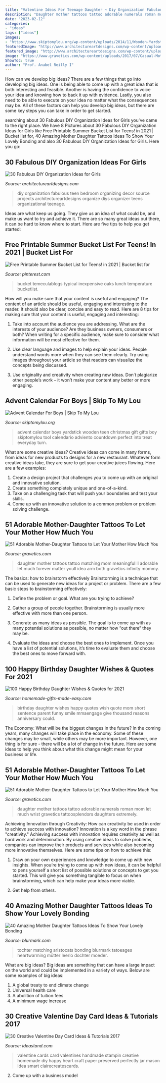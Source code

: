 ```yaml
---
title: "Valentine Ideas For Teenage Daughter ~ Diy Organization Fabulous Teen Bedroom Organizing Decor Source Projects Architectureartdesigns Organize Diys Organizer Teens Organizational Teenage"
description: "Daughter mother tattoos tattoo adorable numerals roman mom let much wrist gravetics tattoosplendors daughters extremely"
date: "2023-02-12"
categories:
- "ideas"
tags: ["ideas"]
images:
- "https://www.skiptomylou.org/wp-content/uploads/2014/11/Wooden-Yardstick-Advent-Calendar-1.jpg"
featuredImage: "http://www.architectureartdesigns.com/wp-content/uploads/2013/12/2037.jpg"
featured_image: "http://www.architectureartdesigns.com/wp-content/uploads/2013/12/2037.jpg"
image: "https://www.gravetics.com/wp-content/uploads/2017/07/Casual-Mother-Daughter-Tattoo-Idea.jpg"
ShowToc: true
author: "Prof. Anabel Reilly I"
---
```



How can we develop big ideas?
There are a few things that go into developing big ideas. One is being able to come up with a great idea that is both interesting and feasible. Another is having the confidence to voice your idea and knowing how to back it up with evidence. Lastly, you also need to be able to execute on your idea no matter what the consequences may be. All of these factors can help you develop big ideas, but there are some key steps you can take in order to get started.

	

		
searching about 30 Fabulous DIY Organization Ideas for Girls you've came to the right place. We have 8 Pictures about 30 Fabulous DIY Organization Ideas for Girls like Free Printable Summer Bucket List for Teens! in 2021 | Bucket list for, 40 Amazing Mother Daughter Tattoos Ideas To Show Your Lovely Bonding and also 30 Fabulous DIY Organization Ideas for Girls. Here you go:
		
    
## 30 Fabulous DIY Organization Ideas For Girls

<img loading=lazy src="http://www.architectureartdesigns.com/wp-content/uploads/2013/12/2037.jpg" onerror="this.onerror=null;this.src='https://tse3.mm.bing.net/th?id=OIP.XQ7Y1jGWtc4qYo-a1XTYOQHaKq&amp;pid=15.1';" alt="30 Fabulous DIY Organization Ideas for Girls">

_Source: architectureartdesigns.com_

>diy organization fabulous teen bedroom organizing decor source projects architectureartdesigns organize diys organizer teens organizational teenage. 

	

Ideas are what keep us going. They give us an idea of what could be, and make us want to try and achieve it. There are so many great ideas out there, it can be hard to know where to start. Here are five tips to help you get started: 

    
## Free Printable Summer Bucket List For Teens! In 2021 | Bucket List For

<img loading=lazy src="https://i.pinimg.com/736x/8a/25/1b/8a251bdc8cf93a388335f60927bbc097.jpg" onerror="this.onerror=null;this.src='https://tse2.mm.bing.net/th?id=OIP.kD2QLu1GWu3T9PyUj30FPgHaK2&amp;pid=15.1';" alt="Free Printable Summer Bucket List for Teens! in 2021 | Bucket list for">

_Source: pinterest.com_

>bucket temeculablogs typical inexpensive oaks lunch temperature bucketlist. 

	

How will you make sure that your content is useful and engaging?
The content of an article should be useful, engaging and interesting to the reader. It should also be clear, concise and easy to read. Here are 8 tips for making sure that your content is useful, engaging and interesting:
1. Take into account the audience you are addressing. What are the interests of your audience? Are they business owners, consumers or both? When writing for a specific audience, make sure to consider what information will be most effective for them.

2. Use clear language and images to help explain your ideas. People understand words more when they can see them clearly. Try using images throughout your article so that readers can visualize the concepts being discussed.

3. Use originality and creativity when creating new ideas. Don’t plagiarize other people’s work – it won’t make your content any better or more engaging.

    
## Advent Calendar For Boys | Skip To My Lou

<img loading=lazy src="https://www.skiptomylou.org/wp-content/uploads/2014/11/Wooden-Yardstick-Advent-Calendar-1.jpg" onerror="this.onerror=null;this.src='https://tse1.mm.bing.net/th?id=OIP.YKTXw9nu1W4OMwdlLG0YsgHaKh&amp;pid=15.1';" alt="Advent Calendar For Boys | Skip To My Lou">

_Source: skiptomylou.org_

>advent calendar boys yardstick wooden teen christmas gift gifts boy skiptomylou tool calendario adviento countdown perfect into treat everyday turn. 

	

What are some creative ideas?
Creative ideas can come in many forms, from ideas for new products to designs for a new restaurant. Whatever form creative ideas take, they are sure to get your creative juices flowing. Here are a few examples: 
1. Create a design project that challenges you to come up with an original and innovative solution.
2. Create something completely unique and one-of-a-kind.
3. Take on a challenging task that will push your boundaries and test your skills.
4. Come up with an innovative solution to a common problem or problem solving challenge.

    
## 51 Adorable Mother-Daughter Tattoos To Let Your Mother How Much You

<img loading=lazy src="https://www.gravetics.com/wp-content/uploads/2017/07/Casual-Mother-Daughter-Tattoo-Idea.jpg" onerror="this.onerror=null;this.src='https://tse3.mm.bing.net/th?id=OIP.8xmMIa5A4hoeMlfmNAdbyQHaJQ&amp;pid=15.1';" alt="51 Adorable Mother-Daughter Tattoos to Let Your Mother How Much You">

_Source: gravetics.com_

>daughter mother tattoos tattoo matching mom meaningful ll adorable let much forever matter youll idea arm both gravetics infinity mommy. 

	

The basics: how to brainstorm effectively
Brainstorming is a technique that can be used to generate new ideas for a project or problem. There are a few basic steps to brainstorming effectively:
1. Define the problem or goal. What are you trying to achieve?

2. Gather a group of people together. Brainstorming is usually more effective with more than one person.

3. Generate as many ideas as possible. The goal is to come up with as many potential solutions as possible, no matter how “out there” they may be.

4. Evaluate the ideas and choose the best ones to implement. Once you have a list of potential solutions, it’s time to evaluate them and choose the best ones to move forward with.

    
## 100 Happy Birthday Daughter Wishes &amp; Quotes For 2021

<img loading=lazy src="https://www.homemade-gifts-made-easy.com/image-files/birthday-wishes-for-daughter-thousand-reasons-600x900.jpg" onerror="this.onerror=null;this.src='https://tse1.mm.bing.net/th?id=OIP.W7KCzW8UUNyiA4n9KCcE2QHaLH&amp;pid=15.1';" alt="100 Happy Birthday Daughter Wishes &amp; Quotes for 2021">

_Source: homemade-gifts-made-easy.com_

>birthday daughter wishes happy quotes wish quote mom short sentence parent funny smile mmaengage give thousand reasons anniversary could. 

	

The Economy: What will be the biggest changes in the future?
In the coming years, many changes will take place in the economy. Some of these changes may be small, while others may be more important. However, one thing is for sure - there will be a lot of change in the future. Here are some ideas to help you think about what this change might mean for your business or life.

    
## 51 Adorable Mother-Daughter Tattoos To Let Your Mother How Much You

<img loading=lazy src="https://www.gravetics.com/wp-content/uploads/2017/07/Roman-Numerals-Mother-Daughter-Tattoo.jpg" onerror="this.onerror=null;this.src='https://tse1.mm.bing.net/th?id=OIP.1stbYXGumRyAny_rTOim5AHaJQ&amp;pid=15.1';" alt="51 Adorable Mother-Daughter Tattoos to Let Your Mother How Much You">

_Source: gravetics.com_

>daughter mother tattoos tattoo adorable numerals roman mom let much wrist gravetics tattoosplendors daughters extremely. 

	

Achieving Innovation through Creativity: How can creativity be used in order to achieve success with innovation?
Innovation is a key word in the phrase "creativity." Achieving success with innovation requires creativity as well as hard work and determination. By using creative ideas to solve problems, companies can improve their products and services while also becoming more innovative themselves. Here are some tips on how to achieve this: 
1. Draw on your own experiences and knowledge to come up with new insights. When you’re trying to come up with new ideas, it can be helpful to pens yourself a short list of possible solutions or concepts to get you started. This will give you something tangible to focus on when brainstorming, which can help make your ideas more viable. 

2. Get help from others.

    
## 40 Amazing Mother Daughter Tattoos Ideas To Show Your Lovely Bonding

<img loading=lazy src="https://www.blurmark.com/wp-content/uploads/2017/03/Mother-Daughter-Tattoo-Design-4.jpg" onerror="this.onerror=null;this.src='https://tse2.mm.bing.net/th?id=OIP._f4PR7BbtujMdEWBiApFSgHaHa&amp;pid=15.1';" alt="40 Amazing Mother Daughter Tattoos Ideas To Show Your Lovely Bonding">

_Source: blurmark.com_

>tochter matching aristocats bonding blurmark tatoeages heartwarming mütter leerlo dochter moeder. 

	

What are big ideas?
Big ideas are something that can have a large impact on the world and could be implemented in a variety of ways. Below are some examples of big ideas: 
1. A global treaty to end climate change 
2. Universal health care 
3. A abolition of tuition fees 
4. A minimum wage increase 

    
## 30 Creative Valentine Day Card Ideas &amp; Tutorials 2017

<img loading=lazy src="https://ideastand.com/wp-content/uploads/2014/10/valentine-card-ideas/3-valentine-card-ideas.jpg" onerror="this.onerror=null;this.src='https://tse4.mm.bing.net/th?id=OIP.tPoAnvXMrCBjLFZomtbgxwHaF4&amp;pid=15.1';" alt="30 Creative Valentine Day Card Ideas &amp; Tutorials 2017">

_Source: ideastand.com_

>valentine cards card valentines handmade stampin creative homemade diy happy heart craft paper preserved perfectly jar mason idea smart clairecreatescards. 

	

2. Come up with a business model

